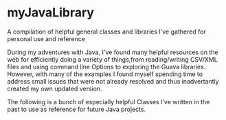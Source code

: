 myJavaLibrary
===========

A compilation of helpful general classes and libraries I've gathered for personal use and reference

During my adventures with Java, I've found many helpful resources on the web for efficiently doing a variety of 
things,from reading/writing CSV/XML files and using command line Options to exploring the Guava libraries. However, 
with many of the examples I found myself spending time to address small issues that were not already resolved and 
thus inadvertantly created my own updated version. 

The following is a bunch of especially helpful Classes I've written in the past to use as reference for future
Java projects. 
